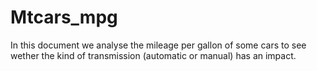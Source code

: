 # Mtcars_mpg
In this document we analyse the mileage per gallon of some cars to see wether the kind of transmission (automatic or manual) has an impact.
